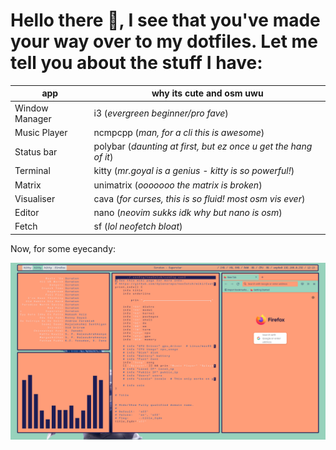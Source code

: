 # Hello there :wave:, I see that you've made your way over to my dotfiles. Let me tell you about the stuff I have:

| app            | why its cute and osm uwu                                        |
|----------------|-----------------------------------------------------------------|
| Window Manager | i3 (*evergreen beginner/pro fave*)                              |
| Music Player   | ncmpcpp (*man, for a cli this is awesome*)                      |
| Status bar     | polybar (*daunting at first, but ez once u get the hang of it*) |
| Terminal       | kitty (*mr.goyal is a genius - kitty is so powerful!*)          |
| Matrix         | unimatrix (*ooooooo the matrix is broken*)                      |
| Visualiser     | cava (*for curses, this is so fluid! most osm vis ever*)        |
| Editor         | nano (*neovim sukks idk why but nano is osm*)                   |
| Fetch          | sf (*lol neofetch bloat*)                                       |

Now, for some eyecandy:

![alt text](https://github.com/guruprasadah/dots/blob/master/assets/busy-screeenshot.png?raw=true)
